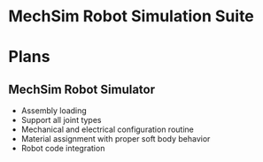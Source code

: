 # MechSim Robot Simulation Suite

# Plans

## MechSim Robot Simulator
- Assembly loading
- Support all joint types
- Mechanical and electrical configuration routine
- Material assignment with proper soft body behavior
- Robot code integration

